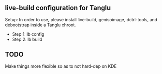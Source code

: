 ## live-build configuration for Tanglu ##
Setup: In order to use, please install live-build, genisoimage, dctrl-tools, and debootstrap inside a Tanglu chroot.

* Step 1: lb config
* Step 2: lb build

## TODO ##
Make things more flexible so as to not hard-dep on KDE
